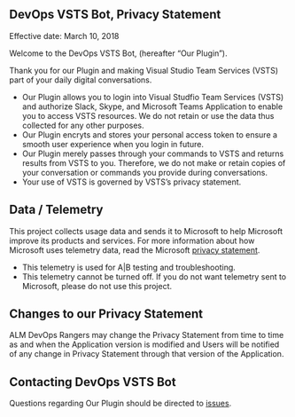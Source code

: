 ## DevOps VSTS Bot, Privacy Statement
Effective date: March 10, 2018

Welcome to the DevOps VSTS Bot, (hereafter “Our Plugin”).

Thank you for our Plugin and making Visual Studio Team Services (VSTS) part of your daily digital conversations.

- Our Plugin allows you to login into Visual Studfio Team Services (VSTS) and authorize Slack, Skype, and Microsoft Teams Application to enable you to access VSTS resources. We do not retain or use the data thus collected for any other purposes.
- Our Plugin encryts and stores your personal access token to ensure a smooth user experience when you login in future.
- Our Plugin merely passes through your commands to VSTS and returns results from VSTS to you. Therefore, we do not make or retain copies of your conversation or commands you provide during conversations. 
- Your use of VSTS is governed by VSTS’s privacy statement.

## Data / Telemetry
This project collects usage data and sends it to Microsoft to help Microsoft improve its products and services. For more information about how Microsoft uses telemetry data, read the Microsoft [privacy statement](http://go.microsoft.com/fwlink/?LinkId=521839). 
- This telemetry is used for A|B testing and troubleshooting. 
- This telemetry cannot be turned off. If you do not want telemetry sent to Microsoft, please do not use this project.

## Changes to our Privacy Statement
ALM DevOps Rangers may change the Privacy Statement from time to time as and when the Application version is modified and Users will be notified of any change in Privacy Statement through that version of the Application.

## Contacting DevOps VSTS Bot
Questions regarding Our Plugin should be directed to [issues](https://github.com/ALM-Rangers/VSTS-Bot/issues). 